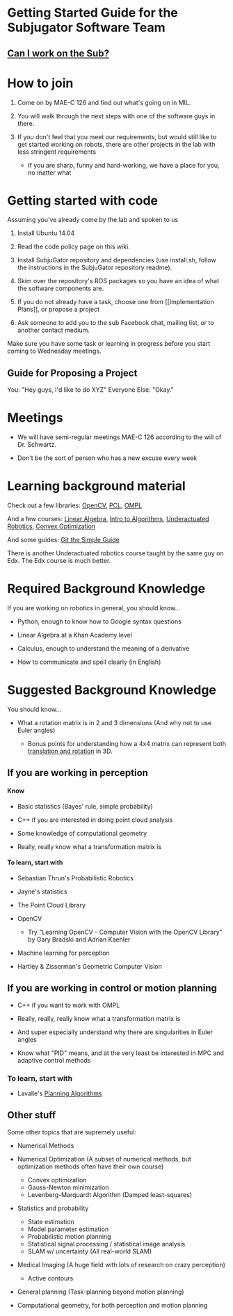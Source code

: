 Getting Started Guide for the Subjugator Software Team
======================================================
## [Can I work on the Sub?](https://github.com/uf-mil/SubjuGator/wiki/Manifesto#can-i-work-on-the-sub)

# How to join

1. Come on by MAE-C 126 and find out what's going on in MIL.

2. You will walk through the next steps with one of the software guys in there.

3. If you don't feel that you meet our requirements, but would still like to get started working on robots, there are other projects in the lab with less stringent requirements
    * If you are sharp, funny and hard-working, we have a place for you, no matter what

# Getting started with code

Assuming you've already come by the lab and spoken to us

1. Install Ubuntu 14.04

2. Read the code policy page on this wiki.

3. Install SubjuGator repository and dependencies (use install.sh, follow the instructions in the SubjuGator repository readme).

4. Skim over the repository's ROS packages so you have an idea of what the software components are.

5. If you do not already have a task, choose one from [[Implementation Plans]], or propose a project

6. Ask someone to add you to the sub Facebook chat, mailing list, or to another contact medium.

Make sure you have some task or learning in progress before you start coming to Wednesday meetings.

## Guide for Proposing a Project
You: "Hey guys, I'd like to do XYZ"
Everyone Else: "Okay."

# Meetings

* We will have semi-regular meetings MAE-C 126 according to the will of Dr. Schwartz.

* Don't be the sort of person who has a new excuse every week

# Learning background material

Check out a few libraries:
[OpenCV](http://opencv.org/), [PCL](pointclouds.org), [OMPL](http://ompl.kavrakilab.org/)

And a few courses:
[Linear Algebra](https://www.khanacademy.org/math/linear-algebra), [Intro to Algorithms](http://ocw.mit.edu/courses/electrical-engineering-and-computer-science/6-006-introduction-to-algorithms-fall-2011/), [Underactuated Robotics](http://ocw.mit.edu/courses/electrical-engineering-and-computer-science/6-832-underactuated-robotics-spring-2009/), [Convex Optimization](http://stanford.edu/class/ee364a/)

And some guides: [Git the Simple Guide](http://rogerdudler.github.io/git-guide/)

There is another Underactuated robotics course taught by the same guy on Edx. The Edx course is much better.


# Required Background Knowledge

If you are working on robotics in general, you should know...

* Python, enough to know how to Google syntax questions

* Linear Algebra at a Khan Academy level

* Calculus, enough to understand the meaning of a derivative

* How to communicate and spell clearly (in English)

# Suggested Background Knowledge

You should know...

* What a rotation matrix is in 2 and 3 dimensions (And why not to use Euler angles)

    * Bonus points for understanding how a 4x4 matrix can represent both [translation and rotation](https://en.wikipedia.org/wiki/Transformation_matrix#Affine_transformations) in 3D.


## If you are working in perception

#### Know

* Basic statistics (Bayes' rule, simple probability)

* C++ if you are interested in doing point cloud analysis

* Some knowledge of computational geometry

* Really, really know what a transformation matrix is

#### To learn, start with

* Sebastian Thrun's Probabilistic Robotics

* Jayne's statistics

* The Point Cloud Library

* OpenCV

    * Try "Learning OpenCV - Computer Vision with the OpenCV Library" by Gary Bradski and Adrian Kaehler

* Machine learning for perception

* Hartley & Zisserman's Geometric Computer Vision


## If you are working in control or motion planning

* C++ if you want to work with OMPL

* Really, really, really know what a transformation matrix is

* And super especially understand why there are singularities in Euler angles

* Know what "PID" means, and at the very least be interested in MPC and adaptive control methods

### To learn, start with

* Lavalle's [Planning Algorithms](http://planning.cs.uiuc.edu/)


## Other stuff

Some other topics that are supremely useful:

* Numerical Methods

* Numerical Optimization (A subset of numerical methods, but optimization methods often have their own course)
    * Convex optimization
    * Gauss-Newton minimization
    * Levenberg-Marquardt Algorithm (Damped least-squares)

* Statistics and probability
    * State estimation
    * Model parameter estimation
    * Probabilistic motion planning
    * Statistical signal processing / statistical image analysis
    * SLAM w/ uncertainty (All real-world SLAM)

* Medical Imaging (A huge field with lots of research on crazy perception)
    * Active contours

* General planning (Task-planning beyond motion planning)

* Computational geometry, for both perception and motion planning
